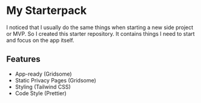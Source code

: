 # My Starterpack

I noticed that I usually do the same things when starting a new side project or MVP. So I created this starter repository. It contains things I need to start and focus on the app itself.

## Features
- App-ready (Gridsome)
- Static Privacy Pages (Gridsome)
- Styling (Tailwind CSS)
- Code Style (Prettier)

